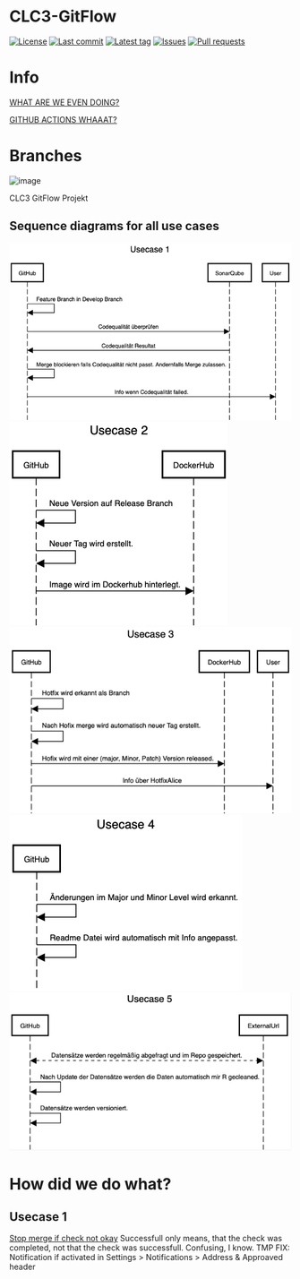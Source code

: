 # CLC3-GitFlow


[![License](https://img.shields.io/github/license/CLC3-GitFlow/CLC3-GitFlow.svg?style=flat-square)](LICENSE)
[![Last commit](https://img.shields.io/github/last-commit/CLC3-GitFlow/CLC3-GitFlow.svg?style=flat-square)](https://github.com/CLC3-GitFlow/CLC3-GitFlow/commits)
[![Latest tag](https://img.shields.io/github/tag/CLC3-GitFlow/CLC3-GitFlow.svg?style=flat-square)](https://github.com/CLC3-GitFlow/CLC3-GitFlow/releases)
[![Issues](https://img.shields.io/github/issues/CLC3-GitFlow/CLC3-GitFlow.svg?style=flat-square)](https://github.com/CLC3-GitFlow/CLC3-GitFlow/issues)
[![Pull requests](https://img.shields.io/github/issues-pr/CLC3-GitFlow/CLC3-GitFlow.svg?style=flat-square)](https://github.com/CLC3-GitFlow/CLC3-GitFlow/pulls)

# Info

[WHAT ARE WE EVEN DOING?](https://docs.google.com/spreadsheets/d/1TND9vrQhHt1GK2RZ2cM7CNtNGox4a7Rkn2qamFMTSvg/edit#gid=0)

[GITHUB ACTIONS WHAAAT?](https://docs.github.com/en/actions/learn-github-actions)

# Branches

![image](https://user-images.githubusercontent.com/68330032/145993696-b4797f1a-3d4f-470d-afe6-9f5fecbfe24c.png)


CLC3 GitFlow Projekt


## Sequence diagrams for all use cases

![Usecase1](Usecases/Usecase1.png)
![Usecase2](Usecases/Usecase2.png)
![Usecase3](Usecases/Usecase3.png)
![Usecase4](Usecases/Usecase4.png)
![Usecase5](Usecases/Usecase5.png)

# How did we do what?

## Usecase 1
[Stop merge if check not okay](https://stackoverflow.com/questions/58654530/how-to-auto-reject-a-pull-request-if-tests-are-failing-github-actions)
Successfull only means, that the check was completed, not that the check was successfull. Confusing, I know.
TMP FIX: Notification if activated in Settings > Notifications > Address & Approaved header
